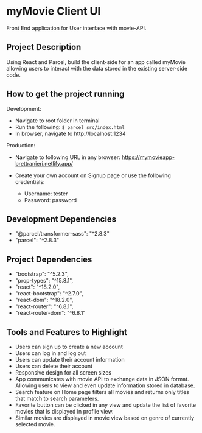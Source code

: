# myMovie Client UI

Front End application for User interface with movie-API.

## Project Description

Using React and Parcel, build the client-side for an app called myMovie allowing users to interact with the data stored in the existing server-side code.

## How to get the project running

Development:

- Navigate to root folder in terminal
- Run the following: `$ parcel src/index.html`
- In browser, navigate to http://localhost:1234

Production:

- Navigate to following URL in any browser:
  https://mymovieapp-brettranieri.netlify.app/

- Create your own account on Signup page or use the following credentials:
  - Username: tester
  - Password: password

## Development Dependencies

- "@parcel/transformer-sass": "^2.8.3"
- "parcel": "^2.8.3"

## Project Dependencies

- "bootstrap": "^5.2.3",
- "prop-types": "^15.8.1",
- "react": "^18.2.0",
- "react-bootstrap": "^2.7.0",
- "react-dom": "^18.2.0",
- "react-router": "^6.8.1",
- "react-router-dom": "^6.8.1"

## Tools and Features to Highlight

- Users can sign up to create a new account
- Users can log in and log out
- Users can update their account information
- Users can delete their account
- Responsive design for all screen sizes
- App communicates with movie API to exchange data in JSON format. Allowing users to view and even update information stored in database.
- Search feature on Home page filters all movies and returns only titles that match to search parameters.
- Favorite button can be clicked in any view and update the list of favorite movies that is displayed in profile view.
- Similar movies are displayed in movie view based on genre of currently selected movie.
